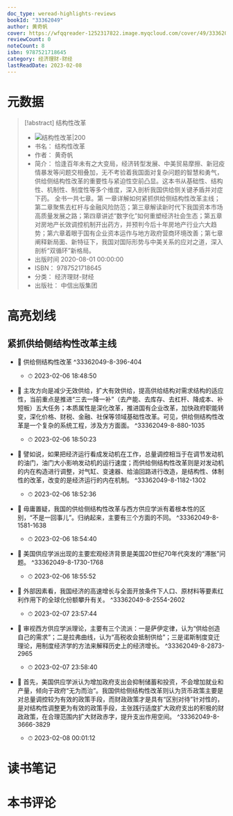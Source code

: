 ```yaml
---
doc_type: weread-highlights-reviews
bookId: "33362049"
author: 黄奇帆
cover: https://wfqqreader-1252317822.image.myqcloud.com/cover/49/33362049/t7_33362049.jpg
reviewCount: 0
noteCount: 8
isbn: 9787521718645
category: 经济理财-财经
lastReadDate: 2023-02-08
---
```

# 元数据
> [!abstract] 结构性改革
> - ![ 结构性改革|200](https://wfqqreader-1252317822.image.myqcloud.com/cover/49/33362049/t7_33362049.jpg)
> - 书名： 结构性改革
> - 作者： 黄奇帆
> - 简介： 恰逢百年未有之大变局，经济转型发展、中美贸易摩擦、新冠疫情暴发等问题交相叠加，无不考验着我国面对复杂问题的智慧和勇气，供给侧结构性改革的重要性与紧迫性空前凸显。这本书从基础性、结构性、机制性、制度性等多个维度，深入剖析我国供给侧关键矛盾并对症下药。 全书一共七章。第 一章详解如何紧抓供给侧结构性改革主线；第二章聚焦去杠杆与金融风险防范；第三章解读新时代下我国资本市场高质量发展之路；第四章讲述“数字化”如何重塑经济社会生态；第五章对房地产长效调控机制开出药方，并预判今后十年房地产行业六大趋势；第六章着眼于国有企业资本运作与地方政府营商环境改善；第七章阐释新局面、新特征下，我国对国际形势与中美关系的应对之道，深入剖析“双循环”新格局。
> - 出版时间 2020-08-01 00:00:00
> - ISBN： 9787521718645
> - 分类： 经济理财-财经
> - 出版社： 中信出版集团

# 高亮划线

## 紧抓供给侧结构性改革主线


- 📌 供给侧结构性改革 ^33362049-8-396-404
    - ⏱ 2023-02-06 18:48:50 

- 📌 主攻方向是减少无效供给，扩大有效供给，提高供给结构对需求结构的适应性，当前重点是推进“三去一降一补”（去产能、去库存、去杠杆、降成本、补短板）五大任务；本质属性是深化改革，推进国有企业改革，加快政府职能转变，深化价格、财税、金融、社保等领域基础性改革。可见，供给侧结构性改革是一个复杂的系统工程，涉及方方面面。 ^33362049-8-880-1035
    - ⏱ 2023-02-06 18:50:23 

- 📌 譬如说，如果把经济运行看成发动机在工作，总量调控相当于在调节发动机的油门，油门大小影响发动机的运行速度；而供给侧结构性改革则是对发动机的内在构造进行调整，对气缸、变速器、给油回路进行改造，是结构性、体制性的改革，改变的是经济运行的内在机制。 ^33362049-8-1182-1302
    - ⏱ 2023-02-06 18:52:36 

- 📌 毋庸置疑，我国的供给侧结构性改革与西方供应学派有着根本性的区别，“不是一回事儿”。归纳起来，主要有三个方面的不同。 ^33362049-8-1581-1638
    - ⏱ 2023-02-06 18:54:40 

- 📌 美国供应学派出现的主要宏观经济背景是美国20世纪70年代突发的“滞胀”问题。 ^33362049-8-1730-1768
    - ⏱ 2023-02-06 18:55:52 

- 📌 外部因素看，我国经济的高速增长与全面开放条件下人口、原材料等要素红利作用下的全球化份额攀升有关。 ^33362049-8-2554-2602
    - ⏱ 2023-02-07 23:57:44 

- 📌 审视西方供应学派理论，主要有三个流派：一是萨伊定律，认为“供给创造自己的需求”；二是拉弗曲线，认为“高税收会抵制供给”；三是诺斯制度变迁理论，用制度经济学的方法来解释历史上的经济增长。 ^33362049-8-2873-2965
    - ⏱ 2023-02-07 23:58:40 

- 📌 首先，美国供应学派认为增加政府支出会抑制储蓄和投资，不会增加就业和产量，倾向于政府“无为而治”。我国供给侧结构性改革则认为货币政策主要是对总量调控较为有效的政策手段，而财政政策才是具有“区别对待”针对性的，是对结构性调整更为有效的政策手段，主张践行适度扩大政府支出的积极的财政政策，在合理范围内扩大财政赤字，提升支出作用空间。 ^33362049-8-3666-3829
    - ⏱ 2023-02-08 00:01:12 
# 读书笔记

# 本书评论
